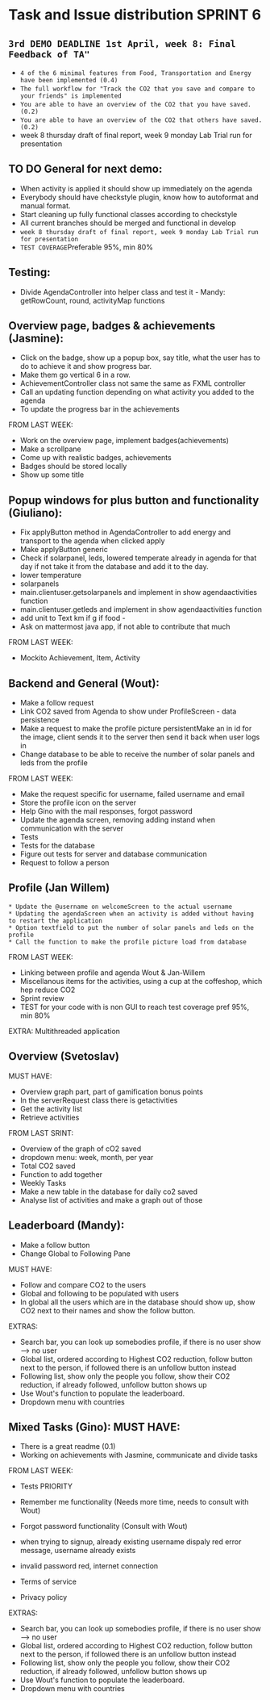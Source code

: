 # Task and Issue distribution SPRINT 6

## `3rd DEMO DEADLINE 1st April, week 8: Final Feedback of TA"`

* `4 of the 6 minimal features from Food, Transportation and Energy have been implemented (0.4)`
* `The full workflow for "Track the CO2 that you save and compare to your friends" is implemented`
* `You are able to have an overview of the CO2 that you have saved. (0.2)`
* `You are able to have an overview of the CO2 that others have saved. (0.2)`
* week 8 thursday draft of final report, week 9 monday Lab Trial run for presentation

## TO DO General for next demo:
* When activity is applied it should show up immediately on the agenda
* Everybody should have checkstyle plugin, know how to autoformat and manual format.
* Start cleaning up fully functional classes according to checkstyle
* All current branches should be merged and functional in develop
* `week 8 thursday draft of final report, week 9 monday Lab Trial run for presentation`
* `TEST COVERAGE`Preferable 95%, min 80%

## Testing:

* Divide AgendaController into helper class and test it - Mandy: getRowCount, round, activityMap functions

## Overview page, badges & achievements (Jasmine):
* Click on the badge, show up a popup box, say title, what the user has to do to achieve it and show progress bar.
* Make them go vertical 6 in a row.
* AchievementController class not same the same as FXML controller
* Call an updating function depending on what activity you added to the agenda
* To update the progress bar in the achievements


FROM LAST WEEK:

* Work on the overview page, implement badges(achievements)
* Make a scrollpane
* Come up with realistic badges, achievements
* Badges should be stored locally
* Show up some title


## Popup windows for plus button and functionality (Giuliano):

* Fix applyButton method in AgendaController to add energy and transport to the agenda when clicked apply
* Make applyButton generic
* Check if solarpanel, leds, lowered temperate already in agenda for that day if not take it from the database and add it to the day.
* lower temperature
* solarpanels
* main.clientuser.getsolarpanels and implement in show agendaactivities function
* main.clientuser.getleds and implement in show agendaactivities function
* add unit to Text km if g if food - 
* Ask on mattermost java app, if not able to contribute that much

FROM LAST WEEK:

* Mockito Achievement, Item, Activity



## Backend and General (Wout):

* Make a follow request
* Link CO2 saved from Agenda to show under ProfileScreen - data persistence
* Make a request to make the profile picture persistentMake an in id for the image, client sends it to the server then send it back when user logs in
* Change database to be able to receive the number of solar panels and leds from the profile

FROM LAST WEEK:

* Make the request specific for username, failed username and email
* Store the profile icon on the server
* Help Gino with the mail responses, forgot password
* Update the agenda screen, removing adding instand when communication with the server
* Tests
* Tests for the database
* Figure out tests for server and database communication
* Request to follow a person

## Profile (Jan Willem)

	* Update the @username on welcomeScreen to the actual username
	* Updating the agendaScreen when an activity is added without having to restart the application
	* Option textfield to put the number of solar panels and leds on the profile
	* Call the function to make the profile picture load from database

FROM LAST WEEK:

* Linking between profile and agenda Wout & Jan-Willem
* Miscellanous items for the activities, using a cup at the coffeshop, which hep reduce CO2
* Sprint review
* TEST for your code with is non GUI to reach test coverage pref 95%, min 80%

EXTRA: Multithreaded application

## Overview (Svetoslav)

MUST HAVE:
* Overview graph part, part of gamification bonus points
* In the serverRequest class there is getactivities
* Get the activity list
* Retrieve activities

FROM LAST SRINT:
* Overview of the graph of cO2 saved
* dropdown menu: week, month, per year
* Total CO2 saved
* Function to add together
* Weekly Tasks
* Make a new table in the database for daily co2 saved
* Analyse list of activities and make a graph out of those

## Leaderboard (Mandy):

* Make a follow button
* Change Global to Following Pane

MUST HAVE:	
* Follow and compare CO2 to the users	
* Global and following to be populated with users
* In global all the users which are in the database should show up, show CO2 next to their names and show the follow button.

EXTRAS:
* Search bar, you can look up somebodies profile, if there is no user show --> no user
* Global list, ordered according to Highest CO2 reduction, follow button next to the person, if followed there is an unfollow button instead
* Following list, show only the people you follow, show their CO2 reduction, if already followed, unfollow button shows up
* Use Wout's function to populate the leaderboard.
* Dropdown menu with countries


## Mixed Tasks (Gino): MUST HAVE:
* There is a great readme (0.1)
* Working on achievements with Jasmine, communicate and divide tasks

FROM LAST WEEK:

* Tests PRIORITY

* Remember me functionality (Needs more time, needs to consult with Wout)
* Forgot password functionality (Consult with Wout)
* when trying to signup, already existing username dispaly red error message, username already exists
* invalid password red, internet connection
* Terms of service
* Privacy policy

EXTRAS:
* Search bar, you can look up somebodies profile, if there is no user show --> no user
* Global list, ordered according to Highest CO2 reduction, follow button next to the person, if followed there is an unfollow button instead
* Following list, show only the people you follow, show their CO2 reduction, if already followed, unfollow button shows up
* Use Wout's function to populate the leaderboard.
* Dropdown menu with countries